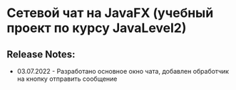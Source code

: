 # Сетевой чат на JavaFX (учебный проект по курсу JavaLevel2)

## Release Notes:
 - 03.07.2022 - Разработано основное окно чата, добавлен обработчик на кнопку отправить сообщение